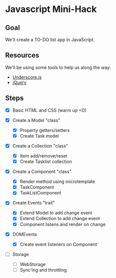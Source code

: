 # Javascript Mini-Hack

## Goal

We'll create a TO-DO list app in JavaScript.

## Resources

We'll be using some tools to help us along the way:

- [Underscore.js](http://underscorejs.org/)
- [jQuery](http://jquery.com)

## Steps

- [X] Basic HTML and CSS (warm up =D)

- [X] Create a Model "class"
  - [X] Property getters/setters
  - [X] Create Task model

- [X] Create a Collection "class"
  - [X] Item add/remove/reset
  - [X] Create Tasklist collection

- [X] Create a Component "class"
  - [X] Render method using microtemplate
  - [X] TaskComponent
  - [X] TaskListComponent

- [X] Create Events "trait"
  - [X] Extend Model to add change event
  - [X] Extend Collection to add change event
  - [X] Component listens and render on change

- [X] DOMEvents
  - [X] Create event listeners on Component

- [ ] Storage
  - [ ] WebStorage
  - [ ] Sync'ing and throttling

